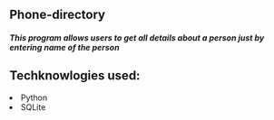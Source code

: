 <h2>Phone-directory</h2>
<h5> This program allows users to get all details about a person just by entering name of the person</h5>
<h2>Techknowlogies used:</h2>
<li>Python</li>
<li>SQLite</li>
